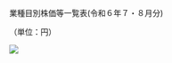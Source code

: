 業種目別株価等一覧表(令和６年７・８月分)

（単位：円）

![](https://www.nta.go.jp/tmp/0b637fe6-8a8f-4e05-9813-2e510ff6746a/images/b98bafd17732cb16fc416351e04f22caa05e985ef420d177509ebfbef8b1cac3.jpg)